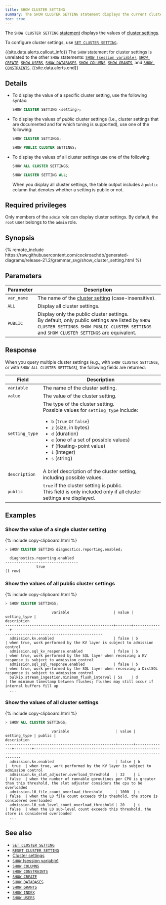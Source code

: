 ```yaml
---
title: SHOW CLUSTER SETTING
summary: The SHOW CLUSTER SETTING statement displays the current cluster settings.
toc: true
---
```


The `SHOW CLUSTER SETTING` [statement](sql-statements.html) displays the values of [cluster settings](cluster-settings.html).

To configure cluster settings, use [`SET CLUSTER SETTING`](set-cluster-setting.html).

{{site.data.alerts.callout_info}}
The `SHOW` statement for cluster settings is unrelated to the other `SHOW` statements: <a href="show-vars.html"><code>SHOW (session variable)</code></a>, <a href="show-create.html"><code>SHOW CREATE</code></a>, <a href="show-users.html"><code>SHOW USERS</code></a>, <a href="show-databases.html"><code>SHOW DATABASES</code></a>, <a href="show-columns.html"><code>SHOW COLUMNS</code></a>, <a href="show-grants.html"><code>SHOW GRANTS</code></a>, and <a href="show-constraints.html"><code>SHOW CONSTRAINTS</code></a>.
{{site.data.alerts.end}}

## Details

- To display the value of a specific cluster setting, use the following syntax:

    ~~~ sql
    SHOW CLUSTER SETTING <setting>;
    ~~~

- To display the values of *public* cluster settings (i.e., cluster settings that are documented and for which tuning is supported), use one of the following:

    ~~~ sql
    SHOW CLUSTER SETTINGS;
    ~~~
    ~~~ sql
    SHOW PUBLIC CLUSTER SETTINGS;
    ~~~

-  To display the values of all cluster settings use one of the following:

    ~~~ sql
    SHOW ALL CLUSTER SETTINGS;
    ~~~
    ~~~ sql
    SHOW CLUSTER SETTING ALL;
    ~~~

    When you display all cluster settings, the table output includes a `public` column that denotes whether a setting is public or not.

## Required privileges

Only members of the `admin` role can display cluster settings. By default, the `root` user belongs to the `admin` role.

## Synopsis

<div>
{% remote_include https://raw.githubusercontent.com/cockroachdb/generated-diagrams/release-21.2/grammar_svg/show_cluster_setting.html %}
</div>

## Parameters

Parameter | Description
----------|------------
`var_name` | The name of the [cluster setting](cluster-settings.html) (case-insensitive).
`ALL` | Display all cluster settings.
`PUBLIC` | Display only the public cluster settings.<br>By default, only public settings are listed by `SHOW CLUSTER SETTINGS`. `SHOW PUBLIC CLUSTER SETTINGS` and `SHOW CLUSTER SETTINGS` are equivalent.

## Response

When you query multiple cluster settings (e.g., with `SHOW CLUSTER SETTINGS`, or with `SHOW ALL CLUSTER SETTINGS`), the following fields are returned:

Field | Description
------|------------
`variable` | The name of the cluster setting.
`value` | The value of the cluster setting.
`setting_type` | The type of the cluster setting.<br>Possible values for `setting_type` include:<ul><li>`b` (`true` or `false`)</li><li>`z` (size, in bytes)</li><li>`d` (duration)</li><li>`e` (one of a set of possible values)</li><li>`f` (floating-point value)</li><li>`i` (integer)</li><li>`s` (string)</li></ul>
`description` | A brief description of the cluster setting, including possible values.
`public` | `true` if the cluster setting is public.<br>This field is only included only if all cluster settings are displayed.

## Examples

### Show the value of a single cluster setting

{% include copy-clipboard.html %}
~~~ sql
> SHOW CLUSTER SETTING diagnostics.reporting.enabled;
~~~

~~~
  diagnostics.reporting.enabled
---------------------------------
              true
(1 row)
~~~

### Show the values of all public cluster settings

{% include copy-clipboard.html %}
~~~ sql
> SHOW CLUSTER SETTINGS;
~~~

~~~
                     variable                    | value | setting_type |                                                 description
-------------------------------------------------+-------+--------------+---------------------------------------------------------------------------------------------------------------
  admission.kv.enabled                           | false | b            | when true, work performed by the KV layer is subject to admission control
  admission.sql_kv_response.enabled              | false | b            | when true, work performed by the SQL layer when receiving a KV response is subject to admission control
  admission.sql_sql_response.enabled             | false | b            | when true, work performed by the SQL layer when receiving a DistSQL response is subject to admission control
  bulkio.stream_ingestion.minimum_flush_interval | 5s    | d            | the minimum timestamp between flushes; flushes may still occur if internal buffers fill up
  ...
~~~

### Show the values of all cluster settings

{% include copy-clipboard.html %}
~~~ sql
> SHOW ALL CLUSTER SETTINGS;
~~~

~~~
                     variable                     | value | setting_type | public |                                                             description
--------------------------------------------------+-------+--------------+--------+--------------------------------------------------------------------------------------------------------------------------------------
  admission.kv.enabled                            | false | b            |  true  | when true, work performed by the KV layer is subject to admission control
  admission.kv_slot_adjuster.overload_threshold   | 32    | i            | false  | when the number of runnable goroutines per CPU is greater than this threshold, the slot adjuster considers the cpu to be overloaded
  admission.l0_file_count_overload_threshold      | 1000  | i            | false  | when the L0 file count exceeds this theshold, the store is considered overloaded
  admission.l0_sub_level_count_overload_threshold | 20    | i            | false  | when the L0 sub-level count exceeds this threshold, the store is considered overloaded
  ...
~~~

## See also

- [`SET CLUSTER SETTING`](set-cluster-setting.html)
- [`RESET CLUSTER SETTING`](reset-cluster-setting.html)
- [Cluster settings](cluster-settings.html)
- [`SHOW` (session variable)](show-vars.html)
- [`SHOW COLUMNS`](show-columns.html)
- [`SHOW CONSTRAINTS`](show-constraints.html)
- [`SHOW CREATE`](show-create.html)
- [`SHOW DATABASES`](show-databases.html)
- [`SHOW GRANTS`](show-grants.html)
- [`SHOW INDEX`](show-index.html)
- [`SHOW USERS`](show-users.html)
